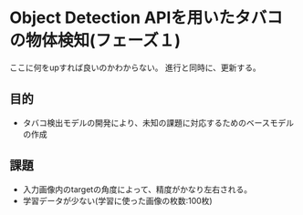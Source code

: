 # Object Detection APIを用いたタバコの物体検知(フェーズ１)

ここに何をupすれば良いのかわからない。
進行と同時に、更新する。

## 目的

* タバコ検出モデルの開発により、未知の課題に対応するためのベースモデルの作成

## 課題

* 入力画像内のtargetの角度によって、精度がかなり左右される。
* 学習データが少ない(学習に使った画像の枚数:100枚)


